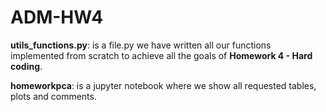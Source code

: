# ADM-HW4
**utils_functions.py**: is a file.py we have written all our functions implemented from scratch to achieve all the goals of **Homework 4 - Hard coding**.

**homeworkpca**: is a jupyter notebook where we show all requested tables, plots and comments. 
